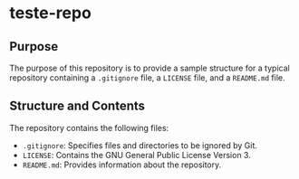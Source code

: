 # teste-repo

## Purpose
The purpose of this repository is to provide a sample structure for a typical repository containing a `.gitignore` file, a `LICENSE` file, and a `README.md` file.

## Structure and Contents
The repository contains the following files:
- `.gitignore`: Specifies files and directories to be ignored by Git.
- `LICENSE`: Contains the GNU General Public License Version 3.
- `README.md`: Provides information about the repository.
